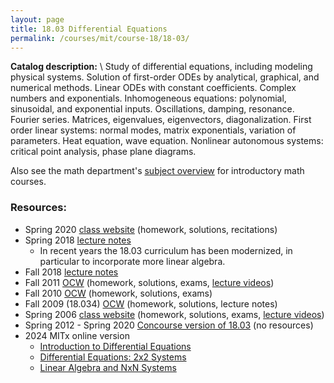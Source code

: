 ```yaml
---
layout: page
title: 18.03 Differential Equations
permalink: /courses/mit/course-18/18-03/
---
```


**Catalog description:**
\\
Study of differential equations, including modeling physical systems. Solution of first-order ODEs by analytical, graphical, and numerical methods. Linear ODEs with constant coefficients. Complex numbers and exponentials. Inhomogeneous equations: polynomial, sinusoidal, and exponential inputs. Oscillations, damping, resonance. Fourier series. Matrices, eigenvalues, eigenvectors, diagonalization. First order linear systems: normal modes, matrix exponentials, variation of parameters. Heat equation, wave equation. Nonlinear autonomous systems: critical point analysis, phase plane diagrams.

Also see the math department's [subject overview](https://math.mit.edu/academics/undergrad/subjects/180x.html) for introductory math courses.

### Resources:
- Spring 2020 [class website](https://math.mit.edu/~dyatlov/18.03/#lectures) (homework, solutions, recitations)
- Spring 2018 [lecture notes](https://math.mit.edu/~poonen/notes03.pdf)
  - In recent years the 18.03 curriculum has been modernized, in particular to incorporate more linear algebra.
- Fall 2018 [lecture notes](https://math.mit.edu/~dunkel/Teach/18.03/2018_CourseNotes.pdf)
- Fall 2011 [OCW](https://ocw.mit.edu/courses/18-03sc-differential-equations-fall-2011/) (homework, solutions, exams, [lecture videos](https://www.youtube.com/watch?v=76WdBlGpxVw&list=PL64BDFBDA2AF24F7E))
- Fall 2010 [OCW](https://ocw.mit.edu/courses/18-03sc-differential-equations-fall-2011/) (homework, solutions, exams)
- Fall 2009 (18.034) [OCW](https://ocw.mit.edu/courses/18-034-honors-differential-equations-spring-2009/) (homework, solutions, lecture notes)
- Spring 2006 [class website](https://dspace.mit.edu/bitstream/handle/1721.1/70961/18-03-spring-2006/contents/index.htm) (homework, solutions, exams, [lecture videos](https://www.youtube.com/watch?v=XDhJ8lVGbl8&list=PLEC88901EBADDD980))
- Spring 2012 - Spring 2020 [Concourse version of 18.03](http://math.rwinters.com/1803/) (no resources)
- 2024 MITx online version
  - [Introduction to Differential Equations](https://mitxonline.mit.edu/courses/course-v1:MITxT+18.03.1x/)
  - [Differential Equations: 2x2 Systems](https://mitxonline.mit.edu/courses/course-v1:MITxT+18.03.2x/)
  - [Linear Algebra and NxN Systems](https://mitxonline.mit.edu/courses/course-v1:MITxT+18.03.3x/)